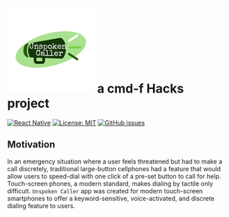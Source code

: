 # <img src="Images/unspoken_caller_logo.png" alt="todolist_logo" width=200 height=200> a cmd-f Hacks project

[![React Native](https://img.shields.io/github/languages/top/sng06/Unspoken_Caller)](https://java.com/en/) [![License: MIT](https://img.shields.io/badge/License-MIT-blue.svg)](https://opensource.org/licenses/MIT) [![GitHub issues](https://img.shields.io/github/issues/Naereen/StrapDown.js.svg)](https://github.com/sng06/Unspoken_Caller/issues/)

## Motivation

In an emergency situation where a user feels threatened but had to make a call discretely, traditional large-button cellphones had a feature that would allow users to speed-dial with one click of a pre-set button to call for help. Touch-screen phones, a modern standard, makes dialing by tactile only difficult. `Unspoken Caller` app was created for modern touch-screen smartphones to offer a keyword-sensitive, voice-activated, and discrete dialing feature to users.
